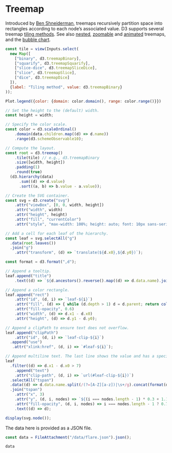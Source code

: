 # Treemap

Introduced by [Ben Shneiderman](http://www.cs.umd.edu/hcil/treemap-history/), treemaps recursively partition space into rectangles according to each node’s associated value. D3 supports several treemap [tiling methods](https://d3js.org/d3-hierarchy/treemap#treemap-tiling). See also [nested](./nested-treemap), [zoomable](./zoomable-treemap) and [animated](./animated-treemap) treemaps, and the [bubble chart](./bubble-chart). 

<!-- If your data is flat, see the [treemap, CSV](https://observablehq.com/@d3/treemap-stratify?intent=fork) variant. -->

```js
const tile = view(Inputs.select(
  new Map([
    ["binary", d3.treemapBinary],
    ["squarify", d3.treemapSquarify],
    ["slice-dice", d3.treemapSliceDice],
    ["slice", d3.treemapSlice],
    ["dice", d3.treemapDice]
  ]),
  {label: "Tiling method", value: d3.treemapBinary}
));
```

```js
Plot.legend({color: {domain: color.domain(), range: color.range()}})
```

```js echo
// Set the height to the (default) width.
const height = width;

// Specify the color scale.
const color = d3.scaleOrdinal()
    .domain(data.children.map((d) => d.name))
    .range(d3.schemeObservable10);

// Compute the layout.
const root = d3.treemap()
    .tile(tile) // e.g., d3.treemapBinary
    .size([width, height])
    .padding(1)
    .round(true)
  (d3.hierarchy(data)
      .sum((d) => d.value)
      .sort((a, b) => b.value - a.value));

// Create the SVG container.
const svg = d3.create("svg")
    .attr("viewBox", [0, 0, width, height])
    .attr("width", width)
    .attr("height", height)
    .attr("fill", "currentColor")
    .attr("style", "max-width: 100%; height: auto; font: 10px sans-serif;");

// Add a cell for each leaf of the hierarchy.
const leaf = svg.selectAll("g")
  .data(root.leaves())
  .join("g")
    .attr("transform", (d) => `translate(${d.x0},${d.y0})`);

const format = d3.format(",d");

// Append a tooltip.
leaf.append("title")
    .text((d) => `${d.ancestors().reverse().map((d) => d.data.name).join(".")}\n${format(d.value)}`);

// Append a color rectangle.
leaf.append("rect")
    .attr("id", (d, i) => `leaf-${i}`)
    .attr("fill", (d) => { while (d.depth > 1) d = d.parent; return color(d.data.name); })
    .attr("fill-opacity", 0.6)
    .attr("width", (d) => d.x1 - d.x0)
    .attr("height", (d) => d.y1 - d.y0);

// Append a clipPath to ensure text does not overflow.
leaf.append("clipPath")
    .attr("id", (d, i) => `leaf-clip-${i}`)
  .append("use")
   .attr("xlink:href", (d, i) => `#leaf-${i}`);

// Append multiline text. The last line shows the value and has a specific formatting.
leaf
  .filter((d) => d.x1 - d.x0 > 7)
    .append("text")
    .attr("clip-path", (d, i) => `url(#leaf-clip-${i})`)
  .selectAll("tspan")
  .data((d) => d.data.name.split(/(?=[A-Z][a-z])|\s+/g).concat(format(d.value)))
  .join("tspan")
    .attr("x", 3)
    .attr("y", (d, i, nodes) => `${(i === nodes.length - 1) * 0.3 + 1.1 + i * 0.9}em`)
    .attr("fill-opacity", (d, i, nodes) => i === nodes.length - 1 ? 0.7 : null)
    .text((d) => d);

display(svg.node());
```

The data here is provided as a JSON file.

```js echo
const data = FileAttachment("/data/flare.json").json();
```

```js echo
data
```
